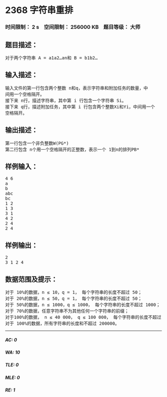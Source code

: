 # 2368 字符串重排   
### 时间限制： 2 s&nbsp;&nbsp;&nbsp;&nbsp;空间限制： 256000 KB&nbsp;&nbsp;&nbsp;&nbsp;题目等级： 大师  
## 题目描述：  

<pre>
对于两个字符串 A = a1a2…an和 B = b1b2…
</pre>
  
  
## 输入描述：  

<pre>
输入文件的第一行包含两个整数 n和q，表示字符串和附加任务的数量，中  
间用一个空格隔开。   
接下来 n行，描述字符串，其中第 i 行包含一个字符串 Si。   
接下来 q行，描述附加任务，其中第 i 行包含两个整数Xi和Yi，中间用一个  
空格隔开。
</pre>
  
  
## 输出描述：  

<pre>
第一行包含一个非负整数W(PG*)
第二行包含 n个用一个空格隔开的正整数，表示一个 1到n的排列PB*
</pre>
  
  
## 样例输入：  

<pre>
4 6   
a   
b   
abc   
bc   
1 2   
1 3   
3 1   
4 2   
2 4   
2 4
</pre>
  
  
## 样例输出：  

<pre>
2   
3 1 2 4
</pre>
  
  
## 数据范围及提示：  

<pre>
对于 10%的数据，n ≤ 10，q = 1， 每个字符串的长度不超过 50；   
对于 20%的数据，n ≤ 50，q = 1， 每个字符串的长度不超过 50；   
对于 50%的数据，n ≤ 1000，q ≤ 1000， 每个字符串的长度不超过 1000；   
对于 70%的数据，任意字符串不为其他任何一个字符串的前缀；   
对于100%的数据， n ≤ 40 000， q ≤ 100 000， 每个字符串的长度不超过10 000；   
对于 100%的数据，所有字符串的长度和不超过 200000。
</pre>
  
  
***  

##### AC: 0  
##### WA: 10  
##### TLE: 0  
##### MLE: 0  
##### RE: 1  
